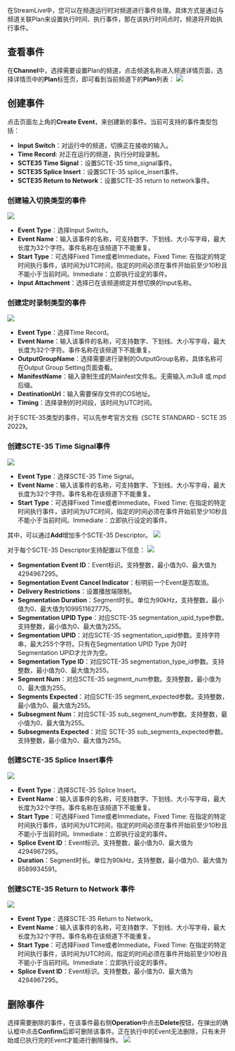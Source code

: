 在StreamLive中，您可以在频道运行时对频道进行事件处理。具体方式是通过与频道关联Plan来设置执行时间、执行事件，那在该执行时间点时，频道将开始执行事件。

## 查看事件
在**Channel**中，选择需要设置Plan的频道，点击频道名称进入频道详情页面，选择详情页中的**Plan**标签页，即可看到当前频道下的**Plan**列表：
![](https://qcloudimg.tencent-cloud.cn/raw/56bfba4ce4744f143c35d1e354137ec2.png)


## 创建事件
点击页面左上角的**Create Event**，来创建新的事件。当前可支持的事件类型包括：
- **Input Switch**：对运行中的频道，切换正在接收的输入。
- **Time Record**:  对正在运行的频道，执行分时段录制。
- **SCTE35 Time Signal**：设置SCTE-35 time_signal事件。
- **SCTE35 Splice Insert**：设置SCTE-35 splice_insert事件。
- **SCTE35 Return to Network**：设置SCTE-35 return to network事件。

### 创建输入切换类型的事件
![](https://qcloudimg.tencent-cloud.cn/raw/1d3a818301802f9756723b7613530ff0.png)
- **Event Type**：选择Input Switch。
- **Event Name**：输入该事件的名称，可支持数字、下划线、大小写字母，最大长度为32个字符。事件名称在该频道下不能重复。
- **Start Type**：可选择Fixed Time或者Immediate。Fixed Time: 在指定的特定时间执行事件，该时间为UTC时间，指定的时间必须在事件开始前至少10秒且不能小于当前时间。Immediate：立即执行设定的事件。
- **Input Attachment**：选择已在该频道绑定并想切换的Input名称。


### 创建定时录制类型的事件
![](https://qcloudimg.tencent-cloud.cn/raw/fb95ca51acbcb52561e06323c7585f74.png)
- **Event Type**：选择Time Record。
- **Event Name**：输入该事件的名称，可支持数字、下划线、大小写字母，最大长度为32个字符。事件名称在该频道下不能重复。
- **OutputGroupName**：选择需要进行录制的OutputGroup名称，具体名称可在Output Group Setting页面查看。
- **ManifestName**：输入录制生成的Mainfest文件名。无需输入.m3u8 或.mpd后缀。
- **DestinationUrl**：输入需要保存文件的COS地址。
- **Timing**：选择录制的时间段，该时间为UTC时间。


对于SCTE-35类型的事件，可以先参考官方文档《SCTE STANDARD - SCTE 35 2022》。
### 创建SCTE-35 Time Signal事件
![](https://qcloudimg.tencent-cloud.cn/raw/8131d583336c1a07c561ed63b184c011.png)
- **Event Type**：选择SCTE-35 Time Signal。
- **Event Name**：输入该事件的名称，可支持数字、下划线、大小写字母，最大长度为32个字符。事件名称在该频道下不能重复。
- **Start Type**：可选择Fixed Time或者Immediate。Fixed Time: 在指定的特定时间执行事件，该时间为UTC时间，指定的时间必须在事件开始前至少10秒且不能小于当前时间。Immediate：立即执行设定的事件。

其中，可以通过**Add**增加多个SCTE-35 Descriptor。
![](https://qcloudimg.tencent-cloud.cn/raw/700fe3d0d3b8ff43354bad9eba9481a2.png)

对于每个SCTE-35 Descriptor支持配置以下信息：
![](https://qcloudimg.tencent-cloud.cn/raw/7d6b78592a0dc65f6d8ccb788621c6f0.png)

- **Segmentation Event ID**：Event标识。支持整数，最小值为0、最大值为4294967295。
- **Segmentation Event Cancel Indicator**：标明前一个Event是否取消。
- **Delivery Restrictions**：设置播放端限制。
- **Segmentation Duration**：Segment时长。单位为90kHz，支持整数，最小值为0、最大值为1099511627775。
- **Segmentation UPID Type**：对应SCTE-35 segmentation_upid_type参数。支持整数，最小值为0、最大值为255。
- **Segmentation UPID**：对应SCTE-35 segmentation_upid参数。支持字符串，最大255个字符。只有在Segmentation UPID Type 为0时  Segmentation UPID才允许为空。
- **Segmentation Type ID**：对应SCTE-35 segmentation_type_id参数。支持整数，最小值为0、最大值为255。
- **Segment Num**：对应SCTE-35 segment_num参数。支持整数，最小值为0、最大值为255。
- **Segments Expected**：对应SCTE-35 segment_expected参数。支持整数，最小值为0、最大值为255。
- **Subsegment Num**：对应SCTE-35 sub_segment_num参数。支持整数，最小值为0、最大值为255。
- **Subsegments Expected**：对应 SCTE-35 sub_segments_expected参数。支持整数，最小值为0、最大值为255。

### 创建SCTE-35 Splice Insert事件
![](https://qcloudimg.tencent-cloud.cn/raw/60de004766d426563b929e69579345f2.png)
- **Event Type**：选择SCTE-35 Splice Insert。
- **Event Name**：输入该事件的名称，可支持数字、下划线、大小写字母，最大长度为32个字符。事件名称在该频道下不能重复。
- **Start Type**：可选择Fixed Time或者Immediate。Fixed Time: 在指定的特定时间执行事件，该时间为UTC时间，指定的时间必须在事件开始前至少10秒且不能小于当前时间。Immediate：立即执行设定的事件。
- **Splice Event ID**：Event标识。支持整数，最小值为0、最大值为4294967295。
- **Duration**：Segment时长。单位为90kHz，支持整数，最小值为0、最大值为8589934591。

### 创建SCTE-35 Return to Network 事件
![](https://qcloudimg.tencent-cloud.cn/raw/66fc49414496b2dc5caf4fb5cc7bf7d2.png)
- **Event Type**：选择SCTE-35 Return to Network。
- **Event Name**：输入该事件的名称，可支持数字、下划线、大小写字母，最大长度为32个字符。事件名称在该频道下不能重复。
- **Start Type**：可选择Fixed Time或者Immediate。Fixed Time: 在指定的特定时间执行事件，该时间为UTC时间，指定的时间必须在事件开始前至少10秒且不能小于当前时间。Immediate：立即执行设定的事件。
- **Splice Event ID**：Event标识。支持整数，最小值为0、最大值为4294967295。

## 删除事件
选择需要删除的事件，在该事件最右侧**Operation**中点击**Delete**按钮，在弹出的确认框中点击**Confirm**后即可删除该事件。正在执行中的Event无法删除，只有未开始或已执行完的Event才能进行删除操作。
![](https://qcloudimg.tencent-cloud.cn/raw/6a12ab835292e5ceb7af23a849991ce7.png)
